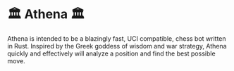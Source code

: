 # 🏛 Athena 🏛

Athena is intended to be a blazingly fast, UCI compatible,
chess bot written in Rust. Inspired by the Greek goddess of
wisdom and war strategy, Athena quickly and effectively will
analyze a position and find the best possible move.
